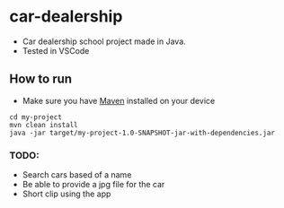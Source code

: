 # car-dealership
* Car dealership school project made in Java. 
* Tested in VSCode
## How to run
* Make sure you have [Maven](https://maven.apache.org/download.cgi) installed on your device
``` 
cd my-project
mvn clean install
java -jar target/my-project-1.0-SNAPSHOT-jar-with-dependencies.jar
```
### TODO:
* Search cars based of a name
* Be able to provide a jpg file for the car
* Short clip using the app